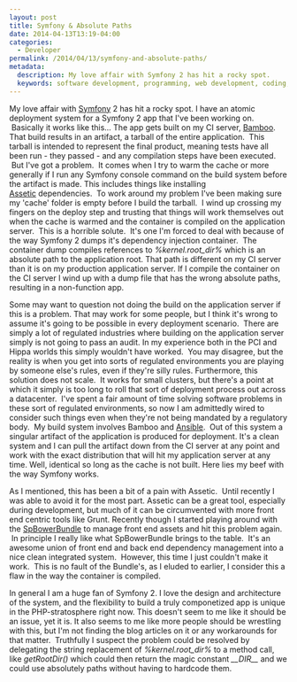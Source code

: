```yaml
---
layout: post
title: Symfony & Absolute Paths
date: 2014-04-13T13:19-04:00
categories:
  - Developer
permalink: /2014/04/13/symfony-and-absolute-paths/
metadata:
  description: My love affair with Symfony 2 has hit a rocky spot.
  keywords: software development, programming, web development, coding, PHP, Symfony, Bamboo CI
---
```

My love affair with [Symfony](http://symfony.com) 2 has hit a rocky spot. I have an atomic deployment system for a Symfony 2 app that I've been working on.  Basically it works like this... The app gets built on my CI server, [Bamboo](https://www.atlassian.com/software/bamboo). That build results in an artifact, a tarball of the entire application.  This tarball is intended to represent the final product, meaning tests have all been run - they passed - and any compilation steps have been executed.  But I've got a problem.  It comes when I try to warm the cache or more generally if I run any Symfony console command on the build system before the artifact is made. This includes things like installing [Assetic](http://symfony.com/doc/current/cookbook/assetic/index.html) dependencies.  To work around my problem I've been making sure my 'cache' folder is empty before I build the tarball.  I wind up crossing my fingers on the deploy step and trusting that things will work themselves out when the cache is warmed and the container is compiled on the application server.  This is a horrible solute.  It's one I'm forced to deal with because of the way Symfony 2 dumps it's dependency injection container.  The container dump compiles references to _%kernel.root\_dir%_ which is an absolute path to the application root. That path is different on my CI server than it is on my production application server. If I compile the container on the CI server I wind up with a dump file that has the wrong absolute paths, resulting in a non-function app.

Some may want to question not doing the build on the application server if this is a problem. That may work for some people, but I think it's wrong to assume it's going to be possible in every deployment scenario.  There are simply a lot of regulated industries where building on the application server simply is not going to pass an audit. In my experience both in the PCI and Hippa worlds this simply wouldn't have worked.  You may disagree, but the reality is when you get into sorts of regulated environments you are playing by someone else's rules, even if they're silly rules. Furthermore, this solution does not scale.  It works for small clusters, but there's a point at which it simply is too long to roll that sort of deployment process out across a datacenter.  I've spent a fair amount of time solving software problems in these sort of regulated environments, so now I am admittedly wired to consider such things even when they're not being mandated by a regulatory body.  My build system involves Bamboo and [Ansible](http://www.ansible.com/).  Out of this system a singular artifact of the application is produced for deployment. It's a clean system and I can pull the artifact down from the CI server at any point and work with the exact distribution that will hit my application server at any time. Well, identical so long as the cache is not built. Here lies my beef with the way Symfony works.

As I mentioned, this has been a bit of a pain with Assetic.  Until recently I was able to avoid it for the most part. Assetic can be a great tool, especially during development, but much of it can be circumvented with more front end centric tools like Grunt. Recently though I started playing around with the [SpBowerBundle](https://github.com/Spea/SpBowerBundle) to manage front end assets and hit this problem again.  In principle I really like what SpBowerBundle brings to the table.  It's an awesome union of front end and back end dependency management into a nice clean integrated system.  However, this time I just couldn't make it work.  This is no fault of the Bundle's, as I eluded to earlier, I consider this a flaw in the way the container is compiled.

In general I am a huge fan of Symfony 2. I love the design and architecture of the system, and the flexibility to build a truly componetized app is unique in the PHP-stratosphere right now. This doesn't seem to me like it should be an issue, yet it is. It also seems to me like more people should be wrestling with this, but I'm not finding the blog articles on it or any workarounds for that matter.  Truthfully I suspect the problem could be resolved by delegating the string replacement of _%kernel.root\_dir%_ to a method call, like _getRootDir()_ which could then return the magic constant _\_\_DIR\_\__ and we could use absolutely paths without having to hardcode them.
